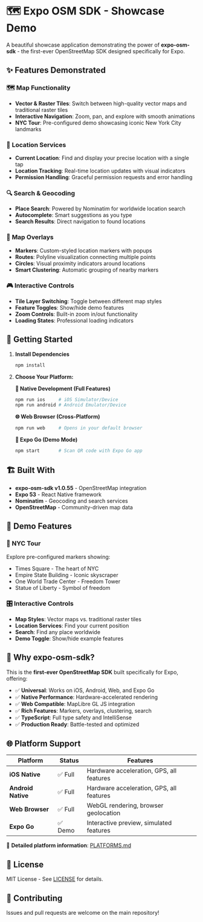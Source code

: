 # 🗺️ Expo OSM SDK - Showcase Demo

A beautiful showcase application demonstrating the power of **expo-osm-sdk** - the first-ever OpenStreetMap SDK designed specifically for Expo.

## ✨ Features Demonstrated

### 🗺️ **Map Functionality**
- **Vector & Raster Tiles**: Switch between high-quality vector maps and traditional raster tiles
- **Interactive Navigation**: Zoom, pan, and explore with smooth animations
- **NYC Tour**: Pre-configured demo showcasing iconic New York City landmarks

### 📍 **Location Services**
- **Current Location**: Find and display your precise location with a single tap
- **Location Tracking**: Real-time location updates with visual indicators
- **Permission Handling**: Graceful permission requests and error handling

### 🔍 **Search & Geocoding**
- **Place Search**: Powered by Nominatim for worldwide location search
- **Autocomplete**: Smart suggestions as you type
- **Search Results**: Direct navigation to found locations

### 🎯 **Map Overlays**
- **Markers**: Custom-styled location markers with popups
- **Routes**: Polyline visualization connecting multiple points
- **Circles**: Visual proximity indicators around locations
- **Smart Clustering**: Automatic grouping of nearby markers

### 🎮 **Interactive Controls**
- **Tile Layer Switching**: Toggle between different map styles
- **Feature Toggles**: Show/hide demo features
- **Zoom Controls**: Built-in zoom in/out functionality
- **Loading States**: Professional loading indicators

## 🚀 Getting Started

1. **Install Dependencies**
   ```bash
   npm install
   ```

2. **Choose Your Platform:**

   **📱 Native Development (Full Features)**
   ```bash
   npm run ios     # iOS Simulator/Device
   npm run android # Android Emulator/Device
   ```

   **🌐 Web Browser (Cross-Platform)**
   ```bash
   npm run web     # Opens in your default browser
   ```

   **📱 Expo Go (Demo Mode)**
   ```bash
   npm start       # Scan QR code with Expo Go app
   ```

## 🏗️ Built With

- **expo-osm-sdk v1.0.55** - OpenStreetMap integration
- **Expo 53** - React Native framework
- **Nominatim** - Geocoding and search services
- **OpenStreetMap** - Community-driven map data

## 📱 Demo Features

### 🗽 NYC Tour
Explore pre-configured markers showing:
- Times Square - The heart of NYC
- Empire State Building - Iconic skyscraper
- One World Trade Center - Freedom Tower
- Statue of Liberty - Symbol of freedom

### 🎛️ Interactive Controls
- **Map Styles**: Vector maps vs. traditional raster tiles
- **Location Services**: Find your current position
- **Search**: Find any place worldwide
- **Demo Toggle**: Show/hide example features

## 🌟 Why expo-osm-sdk?

This is the **first-ever OpenStreetMap SDK** built specifically for Expo, offering:

- ✅ **Universal**: Works on iOS, Android, Web, and Expo Go
- ✅ **Native Performance**: Hardware-accelerated rendering
- ✅ **Web Compatible**: MapLibre GL JS integration  
- ✅ **Rich Features**: Markers, overlays, clustering, search
- ✅ **TypeScript**: Full type safety and IntelliSense
- ✅ **Production Ready**: Battle-tested and optimized

## 🌐 Platform Support

| Platform | Status | Features |
|----------|--------|----------|
| **iOS Native** | ✅ Full | Hardware acceleration, GPS, all features |
| **Android Native** | ✅ Full | Hardware acceleration, GPS, all features |
| **Web Browser** | ✅ Full | WebGL rendering, browser geolocation |
| **Expo Go** | ✅ Demo | Interactive preview, simulated features |

📖 **Detailed platform information**: [PLATFORMS.md](./PLATFORMS.md)

## 📄 License

MIT License - See [LICENSE](../LICENSE) for details.

## 🤝 Contributing

Issues and pull requests are welcome on the main repository! 